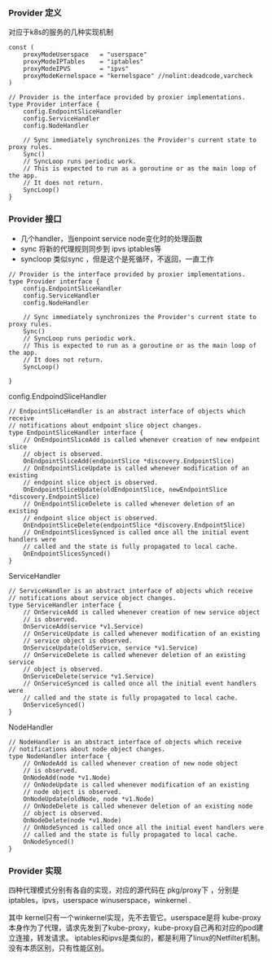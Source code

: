 
### Provider 定义
对应于k8s的服务的几种实现机制 

```golang
const (
	proxyModeUserspace   = "userspace"
	proxyModeIPTables    = "iptables"
	proxyModeIPVS        = "ipvs"
	proxyModeKernelspace = "kernelspace" //nolint:deadcode,varcheck
)
```
```golang 
// Provider is the interface provided by proxier implementations.
type Provider interface {
	config.EndpointSliceHandler
	config.ServiceHandler
	config.NodeHandler

	// Sync immediately synchronizes the Provider's current state to proxy rules.
	Sync()
	// SyncLoop runs periodic work.
	// This is expected to run as a goroutine or as the main loop of the app.
	// It does not return.
	SyncLoop()
}
```

### Provider 接口

- 几个handler，当enpoint service node变化时的处理函数
- sync 将新的代理规则同步到 ipvs iptables等
- syncloop 类似sync ，但是这个是死循环，不返回，一直工作 

```golang
// Provider is the interface provided by proxier implementations.
type Provider interface {
	config.EndpointSliceHandler
	config.ServiceHandler
	config.NodeHandler

	// Sync immediately synchronizes the Provider's current state to proxy rules.
	Sync()
	// SyncLoop runs periodic work.
	// This is expected to run as a goroutine or as the main loop of the app.
	// It does not return.
	SyncLoop()

}
```

config.EndpoindSliceHandler



```golang
// EndpointSliceHandler is an abstract interface of objects which receive
// notifications about endpoint slice object changes.
type EndpointSliceHandler interface {
	// OnEndpointSliceAdd is called whenever creation of new endpoint slice
	// object is observed.
	OnEndpointSliceAdd(endpointSlice *discovery.EndpointSlice)
	// OnEndpointSliceUpdate is called whenever modification of an existing
	// endpoint slice object is observed.
	OnEndpointSliceUpdate(oldEndpointSlice, newEndpointSlice *discovery.EndpointSlice)
	// OnEndpointSliceDelete is called whenever deletion of an existing
	// endpoint slice object is observed.
	OnEndpointSliceDelete(endpointSlice *discovery.EndpointSlice)
	// OnEndpointSlicesSynced is called once all the initial event handlers were
	// called and the state is fully propagated to local cache.
	OnEndpointSlicesSynced()
}
```

ServiceHandler

```golang
// ServiceHandler is an abstract interface of objects which receive
// notifications about service object changes.
type ServiceHandler interface {
	// OnServiceAdd is called whenever creation of new service object
	// is observed.
	OnServiceAdd(service *v1.Service)
	// OnServiceUpdate is called whenever modification of an existing
	// service object is observed.
	OnServiceUpdate(oldService, service *v1.Service)
	// OnServiceDelete is called whenever deletion of an existing service
	// object is observed.
	OnServiceDelete(service *v1.Service)
	// OnServiceSynced is called once all the initial event handlers were
	// called and the state is fully propagated to local cache.
	OnServiceSynced()
}
```

NodeHandler

```golang
// NodeHandler is an abstract interface of objects which receive
// notifications about node object changes.
type NodeHandler interface {
	// OnNodeAdd is called whenever creation of new node object
	// is observed.
	OnNodeAdd(node *v1.Node)
	// OnNodeUpdate is called whenever modification of an existing
	// node object is observed.
	OnNodeUpdate(oldNode, node *v1.Node)
	// OnNodeDelete is called whenever deletion of an existing node
	// object is observed.
	OnNodeDelete(node *v1.Node)
	// OnNodeSynced is called once all the initial event handlers were
	// called and the state is fully propagated to local cache.
	OnNodeSynced()
}
```

### Provider 实现

四种代理模式分别有各自的实现，对应的源代码在 pkg/proxy下 ，分别是 
iptables，ipvs，userspace winuserspace，winkernel . 

其中 kernel只有一个winkernel实现，先不去管它。userspace是将 kube-proxy本身作为了代理，请求先发到了kube-proxy，kube-proxy自己再和对应的pod建立连接，转发请求。
iptables和ipvs是类似的，都是利用了linux的Netfilter机制。 没有本质区别，只有性能区别。







